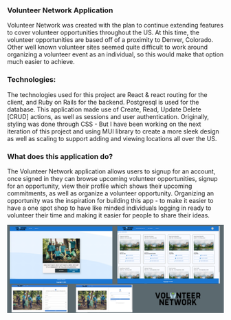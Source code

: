 ### Volunteer Network Application

Volunteer Network was created with the plan to continue extending features to cover volunteer opportunities throughout the US. 
At this time, the volunteer opportunities are based off of a proximity to Denver, Colorado. 
Other well known volunteer sites seemed quite difficult to work around organizing a volunteer event as an individual, so this would make that option much easier to achieve.

### Technologies: 

The technologies used for this project are React & react routing for the client, and Ruby on Rails for the backend. Postgresql is used for the database. This application made use of Create, Read, Update Delete [CRUD] actions, as well as sessions and user authentication. Originally, styling was done through CSS - But I have been working on the next iteration of this project and using MUI library to create a more sleek design as well as scaling to support adding and viewing locations all over the US. 


### What does this application do? 

The Volunteer Network application allows users to signup for an account, once signed in they can browse upcoming volunteer opportunities, signup for an opportunity, view their profile which shows their upcoming commitments, as well as organize a volunteer opportunity. Organizing an opportunity was the inspiration for building this app - to make it easier to have a one spot shop to have like minded individuals logging in ready to volunteer their time and making it easier for people to share their ideas.


![Project Images](vn.png "Volunteer Network Images")
